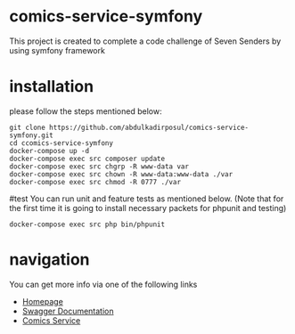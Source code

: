 # comics-service-symfony
This project is created to complete a code challenge of Seven Senders by using symfony framework

# installation
please follow the steps mentioned below:
```
git clone https://github.com/abdulkadirposul/comics-service-symfony.git
cd ccomics-service-symfony
docker-compose up -d
docker-compose exec src composer update
docker-compose exec src chgrp -R www-data var
docker-compose exec src chown -R www-data:www-data ./var
docker-compose exec src chmod -R 0777 ./var
```

#test
You can run unit and feature tests as mentioned below. (Note that for the first time it is going to install necessary packets for phpunit and testing)
```
docker-compose exec src php bin/phpunit
```

# navigation
You can get more info via one of the following links
- <a href="http://127.0.0.1:8080">Homepage</a>
- <a href="http://127.0.0.1:8080/api/doc">Swagger Documentation</a>
- <a href="http://127.0.0.1:8080/api/comics">Comics Service</a>